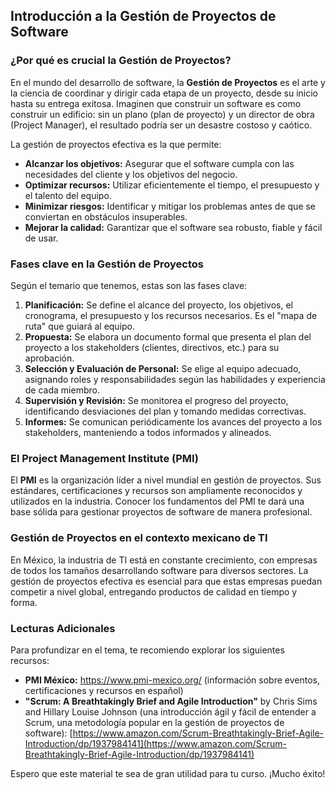 
## Introducción a la Gestión de Proyectos de Software

### ¿Por qué es crucial la Gestión de Proyectos?

En el mundo del desarrollo de software, la **Gestión de Proyectos** es el arte y la ciencia de coordinar y dirigir cada etapa de un proyecto, desde su inicio hasta su entrega exitosa. Imaginen que construir un software es como construir un edificio: sin un plano (plan de proyecto) y un director de obra (Project Manager), el resultado podría ser un desastre costoso y caótico.

La gestión de proyectos efectiva es la que permite:

*   **Alcanzar los objetivos:** Asegurar que el software cumpla con las necesidades del cliente y los objetivos del negocio.
*   **Optimizar recursos:** Utilizar eficientemente el tiempo, el presupuesto y el talento del equipo.
*   **Minimizar riesgos:** Identificar y mitigar los problemas antes de que se conviertan en obstáculos insuperables.
*   **Mejorar la calidad:** Garantizar que el software sea robusto, fiable y fácil de usar.

### Fases clave en la Gestión de Proyectos

Según el temario que tenemos, estas son las fases clave:

1.  **Planificación:** Se define el alcance del proyecto, los objetivos, el cronograma, el presupuesto y los recursos necesarios. Es el "mapa de ruta" que guiará al equipo.
2.  **Propuesta:** Se elabora un documento formal que presenta el plan del proyecto a los stakeholders (clientes, directivos, etc.) para su aprobación.
3.  **Selección y Evaluación de Personal:** Se elige al equipo adecuado, asignando roles y responsabilidades según las habilidades y experiencia de cada miembro.
4.  **Supervisión y Revisión:** Se monitorea el progreso del proyecto, identificando desviaciones del plan y tomando medidas correctivas.
5.  **Informes:** Se comunican periódicamente los avances del proyecto a los stakeholders, manteniendo a todos informados y alineados.

### El Project Management Institute (PMI)

El **PMI** es la organización líder a nivel mundial en gestión de proyectos. Sus estándares, certificaciones y recursos son ampliamente reconocidos y utilizados en la industria. Conocer los fundamentos del PMI te dará una base sólida para gestionar proyectos de software de manera profesional.

### Gestión de Proyectos en el contexto mexicano de TI

En México, la industria de TI está en constante crecimiento, con empresas de todos los tamaños desarrollando software para diversos sectores. La gestión de proyectos efectiva es esencial para que estas empresas puedan competir a nivel global, entregando productos de calidad en tiempo y forma.

### Lecturas Adicionales

Para profundizar en el tema, te recomiendo explorar los siguientes recursos:

*   **PMI México:** <https://www.pmi-mexico.org/> (información sobre eventos, certificaciones y recursos en español)
*   **"Scrum: A Breathtakingly Brief and Agile Introduction"** by Chris Sims and Hillary Louise Johnson (una introducción ágil y fácil de entender a Scrum, una metodología popular en la gestión de proyectos de software): [https://www.amazon.com/Scrum-Breathtakingly-Brief-Agile-Introduction/dp/1937984141](https://www.amazon.com/Scrum-Breathtakingly-Brief-Agile-Introduction/dp/1937984141)

Espero que este material te sea de gran utilidad para tu curso. ¡Mucho éxito!
